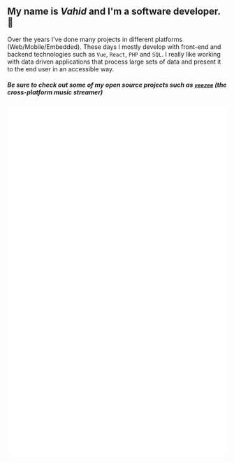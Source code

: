 ## My name is ***Vahid*** and I'm a software developer. 🐾

Over the years I've done many projects in different platforms (Web/Mobile/Embedded). These days I mostly develop with front-end and backend technologies such as `Vue`, `React`, `PHP` and `SQL`. I really like working with data driven applications that process large sets of data and present it to the end user in an accessible way.

##### Be sure to check out some of my open source projects such as [`veezee`](https://github.com/veezee-music) (the cross-platform music streamer)

![Metrics](https://raw.githubusercontent.com/vsg24/vsg24/master/github-metrics.svg)
